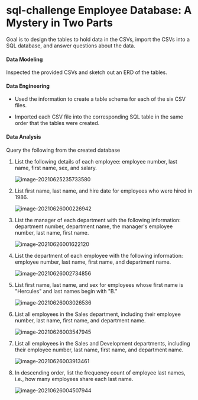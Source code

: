 # sql-challenge Employee Database: A Mystery in Two Parts

Goal is to design the tables to hold data in the CSVs, import the CSVs into a SQL database, and answer questions about the data. 

#### Data Modeling

Inspected the provided CSVs and sketch out an ERD of the tables. 

#### Data Engineering

* Used the information to create a table schema for each of the six CSV files. 

* Imported each CSV file into the corresponding SQL table in the same order that the tables were created.

#### Data Analysis

Query the following from the created database

1. List the following details of each employee: employee number, last name, first name, sex, and salary.

   ![image-20210625235733580](C:\Users\franc\AppData\Roaming\Typora\typora-user-images\image-20210625235733580.png)

2. List first name, last name, and hire date for employees who were hired in 1986.

   ![image-20210626000226942](C:\Users\franc\AppData\Roaming\Typora\typora-user-images\image-20210626000226942.png)

3. List the manager of each department with the following information: department number, department name, the manager's employee number, last name, first name.

   ![image-20210626001622120](C:\Users\franc\AppData\Roaming\Typora\typora-user-images\image-20210626001622120.png)

4. List the department of each employee with the following information: employee number, last name, first name, and department name.

   ![image-20210626002734856](C:\Users\franc\AppData\Roaming\Typora\typora-user-images\image-20210626002734856.png)

5. List first name, last name, and sex for employees whose first name is "Hercules" and last names begin with "B."

   ![image-20210626003026536](C:\Users\franc\AppData\Roaming\Typora\typora-user-images\image-20210626003026536.png)

6. List all employees in the Sales department, including their employee number, last name, first name, and department name.

   ![image-20210626003547945](C:\Users\franc\AppData\Roaming\Typora\typora-user-images\image-20210626003547945.png)

7. List all employees in the Sales and Development departments, including their employee number, last name, first name, and department name.

   ![image-20210626003913461](C:\Users\franc\AppData\Roaming\Typora\typora-user-images\image-20210626003913461.png)

8. In descending order, list the frequency count of employee last names, i.e., how many employees share each last name.

   ![image-20210626004507944](C:\Users\franc\AppData\Roaming\Typora\typora-user-images\image-20210626004507944.png)